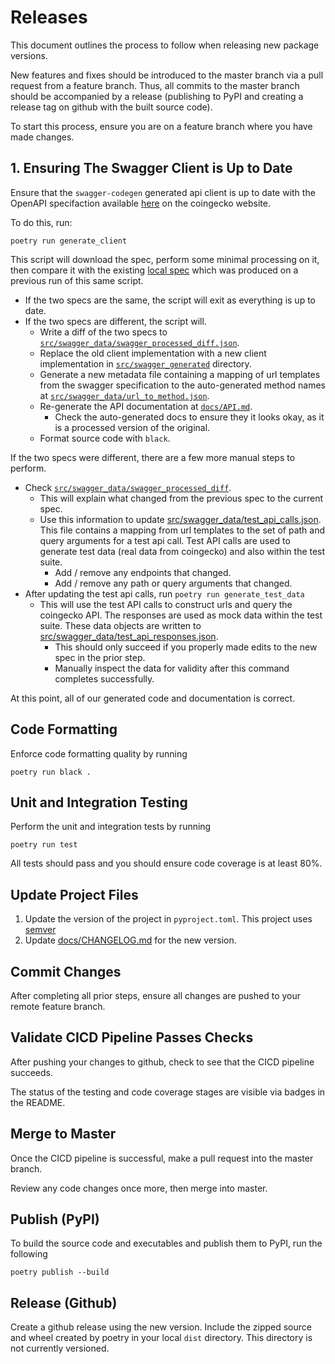 # Releases 

This document outlines the process to follow when releasing new package versions. 

New features and fixes should be introduced to the master branch via a pull request 
from a feature branch. Thus, all commits to the master branch should be accompanied 
by a release (publishing to PyPI and creating a release tag on github with the built
source code). 

To start this process, ensure you are on a feature branch where you have made changes. 

## 1. Ensuring The Swagger Client is Up to Date 

Ensure that the `swagger-codegen` generated api client is up to date with the 
OpenAPI specifaction available [here](https://www.coingecko.com/api/documentations/v3/swagger.json) 
on the coingecko website.

To do this, run: 

```shell
poetry run generate_client 
```

This script will download the spec, perform some minimal processing on it, then compare it 
with the existing [local spec](../src/swagger_data/swagger_processed.json) which was produced 
on a previous run of this same script. 

- If the two specs are the same, the script will exit as everything is up to date. 
- If the two specs are different, the script will. 
  - Write a diff of the two specs to [`src/swagger_data/swagger_processed_diff.json`](../src/swagger_data/swagger_processed_diff.txt). 
  - Replace the old client implementation with a new client implementation in 
  [`src/swagger_generated`](https://github.com/brycemorrow4564/pycoingecko-extra/tree/master/src/swagger_generated) directory. 
  - Generate a new metadata file containing a mapping of url templates from the swagger 
  specification to the auto-generated method names at [`src/swagger_data/url_to_method.json`](../src/swagger_data/url_to_method.json). 
  - Re-generate the API documentation at [`docs/API.md`](./API.md). 
    - Check the auto-generated docs to ensure they it looks okay, as it is a processed version of the original. 
  - Format source code with `black`. 

If the two specs were different, there are a few more manual steps to perform. 

- Check [`src/swagger_data/swagger_processed_diff`](../src/swagger_data/swagger_processed_diff.txt). 
  - This will explain what changed from the previous spec to the current spec. 
  - Use this information to update [src/swagger_data/test_api_calls.json](../src/swagger_data/test_api_calls.json). 
  This file contains a mapping from url templates to the set of path and query arguments for a test api call. 
  Test API calls are used to generate test data (real data from coingecko) and also within the test suite. 
    - Add / remove any endpoints that changed. 
    - Add / remove any path or query arguments that changed. 
- After updating the test api calls, run `poetry run generate_test_data` 
  - This will use the test API calls to construct urls and query the coingecko API. The responses
  are used as mock data within the test suite. These data objects are written to [src/swagger_data/test_api_responses.json](../src/swagger_data/test_api_responses.json). 
    - This should only succeed if you properly made edits to the new spec in the prior step. 
    - Manually inspect the data for validity after this command completes successfully. 

At this point, all of our generated code and documentation is correct. 

## Code Formatting 

Enforce code formatting quality by running

```shell
poetry run black . 
```

## Unit and Integration Testing 

Perform the unit and integration tests by running

```shell
poetry run test 
```

All tests should pass and you should ensure code coverage is at least 80%.

## Update Project Files 

1. Update the version of the project in `pyproject.toml`. This project uses [semver](https://semver.org/)
2. Update [docs/CHANGELOG.md](./CHANGELOG.md) for the new version.  

## Commit Changes 

After completing all prior steps, ensure all changes are pushed to your remote feature 
branch. 

## Validate CICD Pipeline Passes Checks 

After pushing your changes to github, check to see that the CICD pipeline succeeds.

The status of the testing and code coverage stages are visible via badges in the README. 

## Merge to Master 

Once the CICD pipeline is successful, make a pull request into the master branch. 

Review any code changes once more, then merge into master. 

## Publish (PyPI)

To build the source code and executables and publish them to PyPI, run the following

```shell 
poetry publish --build
```

## Release (Github)

Create a github release using the new version. Include the zipped source and wheel created 
by poetry in your local `dist` directory. This directory is not currently versioned. 
